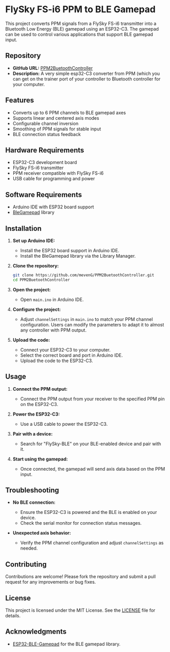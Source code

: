 # FlySky FS-i6 PPM to BLE Gamepad

This project converts PPM signals from a FlySky FS-i6 transmitter into a Bluetooth Low Energy (BLE) gamepad using an ESP32-C3. The gamepad can be used to control various applications that support BLE gamepad input.

## Repository

- **GitHub URL:** [PPM2BuetoothController](https://github.com/mevenG/PPM2BuetoothController)
- **Description:** A very simple esp32-C3 converter from PPM (which you can get on the trainer port of your controller to Bluetooth controller for your computer.

## Features

- Converts up to 6 PPM channels to BLE gamepad axes
- Supports linear and centered axis modes
- Configurable channel inversion
- Smoothing of PPM signals for stable input
- BLE connection status feedback

## Hardware Requirements

- ESP32-C3 development board
- FlySky FS-i6 transmitter
- PPM receiver compatible with FlySky FS-i6
- USB cable for programming and power

## Software Requirements

- Arduino IDE with ESP32 board support
- [BleGamepad](https://github.com/lemmingDev/ESP32-BLE-Gamepad) library

## Installation

1. **Set up Arduino IDE:**
   - Install the ESP32 board support in Arduino IDE.
   - Install the BleGamepad library via the Library Manager.

2. **Clone the repository:**
   ```bash
   git clone https://github.com/mevenG/PPM2BuetoothController.git
   cd PPM2BuetoothController
   ```

3. **Open the project:**
   - Open `main.ino` in Arduino IDE.

4. **Configure the project:**
   - Adjust `channelSettings` in `main.ino` to match your PPM channel configuration. Users can modify the parameters to adapt it to almost any controller with PPM output.

5. **Upload the code:**
   - Connect your ESP32-C3 to your computer.
   - Select the correct board and port in Arduino IDE.
   - Upload the code to the ESP32-C3.

## Usage

1. **Connect the PPM output:**
   - Connect the PPM output from your receiver to the specified PPM pin on the ESP32-C3.

2. **Power the ESP32-C3:**
   - Use a USB cable to power the ESP32-C3.

3. **Pair with a device:**
   - Search for "FlySky-BLE" on your BLE-enabled device and pair with it.

4. **Start using the gamepad:**
   - Once connected, the gamepad will send axis data based on the PPM input.

## Troubleshooting

- **No BLE connection:**
  - Ensure the ESP32-C3 is powered and the BLE is enabled on your device.
  - Check the serial monitor for connection status messages.

- **Unexpected axis behavior:**
  - Verify the PPM channel configuration and adjust `channelSettings` as needed.

## Contributing

Contributions are welcome! Please fork the repository and submit a pull request for any improvements or bug fixes.

## License

This project is licensed under the MIT License. See the [LICENSE](LICENSE) file for details.

## Acknowledgments

- [ESP32-BLE-Gamepad](https://github.com/lemmingDev/ESP32-BLE-Gamepad) for the BLE gamepad library.
